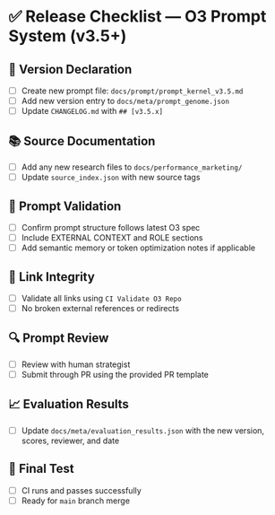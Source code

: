 # ✅ Release Checklist — O3 Prompt System (v3.5+)

## 🔖 Version Declaration
- [ ] Create new prompt file: `docs/prompt/prompt_kernel_v3.5.md`
- [ ] Add new version entry to `docs/meta/prompt_genome.json`
- [ ] Update `CHANGELOG.md` with `## [v3.5.x]`

## 📚 Source Documentation
- [ ] Add any new research files to `docs/performance_marketing/`
- [ ] Update `source_index.json` with new source tags

## 🧠 Prompt Validation
- [ ] Confirm prompt structure follows latest O3 spec
- [ ] Include EXTERNAL CONTEXT and ROLE sections
- [ ] Add semantic memory or token optimization notes if applicable

## 🔗 Link Integrity
- [ ] Validate all links using `CI Validate O3 Repo`
- [ ] No broken external references or redirects

## 🔍 Prompt Review
- [ ] Review with human strategist
- [ ] Submit through PR using the provided PR template

## 📈 Evaluation Results
- [ ] Update `docs/meta/evaluation_results.json` with the new version, scores, reviewer, and date

## 🧪 Final Test
- [ ] CI runs and passes successfully
- [ ] Ready for `main` branch merge
